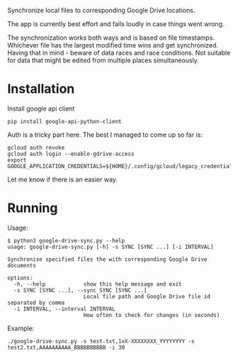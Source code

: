 Synchronize local files to corresponding Google Drive locations.

The app is currently best effort and fails loudly in case things went wrong.

The synchronization works both ways and is based on file timestamps. Whichever file has the largest modified time wins and get synchronized. Having that in mind - beware of data races and race conditions. Not suitable for data that might be edited from multiple places simultaneously.

Installation
============

Install google api client
```
pip install google-api-python-client
```

Auth is a tricky part here. The best I managed to come up so far is:
```
gcloud auth revoke
gcloud auth login --enable-gdrive-access
export GOOGLE_APPLICATION_CREDENTIALS=${HOME}/.config/gcloud/legacy_credentials/<email>/adc.json
```
Let me know if there is an easier way.

Running
=======

Usage:
```
$ python3 google-drive-sync.py --help
usage: google-drive-sync.py [-h] -s SYNC [SYNC ...] [-i INTERVAL]

Synchronise specified files the with corresponding Google Drive documents

options:
  -h, --help            show this help message and exit
  -s SYNC [SYNC ...], --sync SYNC [SYNC ...]
                        Local file path and Google Drive file id separated by comma
  -i INTERVAL, --interval INTERVAL
                        How often to check for changes (in seconds)
```

Example:
```
./google-drive-sync.py -s test.txt,1xX-XXXXXXXX_YYYYYYYY -s test2.txt,AAAAAAAAAA_BBBBBBBBBB -i 30
```
